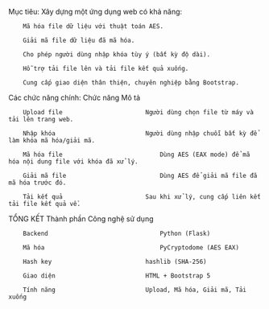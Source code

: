 Mục tiêu:
Xây dựng một ứng dụng web có khả năng:
        
        Mã hóa file dữ liệu với thuật toán AES.
        
        Giải mã file dữ liệu đã mã hóa.
        
        Cho phép người dùng nhập khóa tùy ý (bất kỳ độ dài).
        
        Hỗ trợ tải file lên và tải file kết quả xuống.
        
        Cung cấp giao diện thân thiện, chuyên nghiệp bằng Bootstrap.

Các chức năng chính:
        Chức năng	                     Mô tả
        
        Upload file	                      Người dùng chọn file từ máy và tải lên trang web.
        
        Nhập khóa	                      Người dùng nhập chuỗi bất kỳ để làm khóa mã hóa/giải mã.
        
        Mã hóa file                           Dùng AES (EAX mode) để mã hóa nội dung file với khóa đã xử lý.
        
        Giải mã file	                      Dùng AES để giải mã file đã mã hóa trước đó.
        
        Tải kết quả	                      Sau khi xử lý, cung cấp liên kết tải file kết quả về.
 TỔNG KẾT
        Thành phần	                     Công nghệ sử dụng
        
        Backend	                              Python (Flask)
        
        Mã hóa	                              PyCryptodome (AES EAX)
        
        Hash key	                      hashlib (SHA-256)
        
        Giao diện	                      HTML + Bootstrap 5
        
        Tính năng	                      Upload, Mã hóa, Giải mã, Tải xuống
